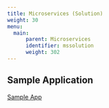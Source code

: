 ```yaml
---
title: Microservices (Solution)
weight: 30
menu:
  main:
      parent: Microservices
      identifier: mssolution
      weight: 302
---
```


## Sample Application

<a href="https://github.com/PatrickCallaghan/datastax-mailpay" target="_blank">Sample App<a>
